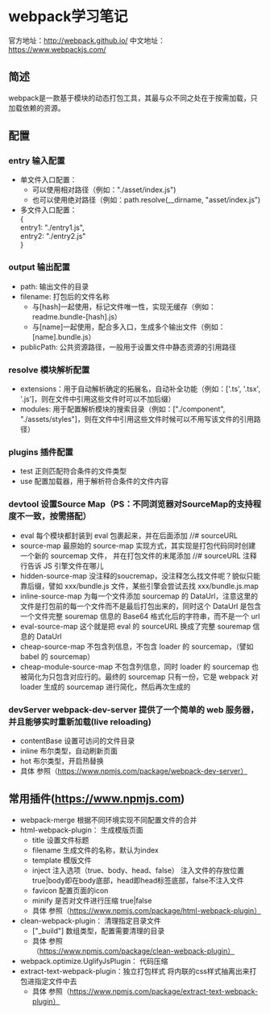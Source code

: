 # webpack学习笔记  
官方地址：http://webpack.github.io/
中文地址：https://www.webpackjs.com/
## 简述
webpack是一款基于模块的动态打包工具，其最与众不同之处在于按需加载，只加载依赖的资源。
## 配置
### entry   输入配置
- 单文件入口配置：   
  - 可以使用相对路径（例如："./asset/index.js")  
  - 也可以使用绝对路径（例如：path.resolve(__dirname, "asset/index.js")    
- 多文件入口配置：   
{  
    entry1: "./entry1.js",  
    entry2: "./entry2.js"  
}
### output  输出配置
- path: 输出文件的目录
- filename: 打包后的文件名称
    - 与[hash]一起使用，标记文件唯一性，实现无缓存（例如：readme.bundle-[hash].js）
    - 与[name]一起使用，配合多入口，生成多个输出文件（例如：[name].bundle.js）
- publicPath: 公共资源路径，一般用于设置文件中静态资源的引用路径
### resolve 模块解析配置
- extensions：用于自动解析确定的拓展名，自动补全功能（例如：['.ts', '.tsx', '.js']，则在文件中引用这些文件时可以不加后缀）
- modules: 用于配置解析模块的搜索目录（例如：["./component", "./assets/styles"]，则在文件中引用这些文件时候可以不用写该文件的引用路径）
### plugins 插件配置
- test 正则匹配符合条件的文件类型 
- use  配置加载器，用于解析符合条件的文件内容
### devtool 设置Source Map（PS：不同浏览器对SourceMap的支持程度不一致，按需搭配）
- eval 每个模块都封装到 eval 包裹起来，并在后面添加 //# sourceURL
- source-map 最原始的 source-map 实现方式，其实现是打包代码同时创建一个新的 sourcemap 文件， 并在打包文件的末尾添加 //# sourceURL 注释行告诉 JS 引擎文件在哪儿
- hidden-source-map 没注释的soucremap，没注释怎么找文件呢？貌似只能靠后缀，譬如 xxx/bundle.js 文件，某些引擎会尝试去找 xxx/bundle.js.map
- inline-source-map 为每一个文件添加 sourcemap 的 DataUrl，注意这里的文件是打包前的每一个文件而不是最后打包出来的，同时这个 DataUrl 是包含一个文件完整 souremap 信息的 Base64 格式化后的字符串，而不是一个 url
- eval-source-map 这个就是把 eval 的 sourceURL 换成了完整 souremap 信息的 DataUrl
- cheap-source-map 不包含列信息，不包含 loader 的 sourcemap，（譬如 babel 的 sourcemap）
- cheap-module-source-map 不包含列信息，同时 loader 的 sourcemap 也被简化为只包含对应行的。最终的 sourcemap 只有一份，它是 webpack 对 loader 生成的 sourcemap 进行简化，然后再次生成的
### devServer webpack-dev-server 提供了一个简单的 web 服务器，并且能够实时重新加载(live reloading)
- contentBase 设置可访问的文件目录
- inline 布尔类型，自动刷新页面
- hot 布尔类型，开启热替换
- 具体 参照（https://www.npmjs.com/package/webpack-dev-server）
## 常用插件(https://www.npmjs.com)
- webpack-merge 根据不同环境实现不同配置文件的合并
- html-webpack-plugin： 生成模版页面
    - title 设置文件标题
    - filename 生成文件的名称，默认为index
    - template 模版文件
    - inject 注入选项（true、body、head、false） 注入文件的存放位置 true|body即在body底部，head即head标签底部，false不注入文件
    - favicon 配置页面的icon
    - minify 是否对文件进行压缩 true|false
    - 具体 参照（https://www.npmjs.com/package/html-webpack-plugin）
- clean-webpack-plugin： 清理指定目录文件
    - ["_build"] 数组类型，配置需要清理的目录
    - 具体 参照（https://www.npmjs.com/package/clean-webpack-plugin）
- webpack.optimize.UglifyJsPlugin： 代码压缩
- extract-text-webpack-plugin：独立打包样式 将内联的css样式抽离出来打包进指定文件中去
    - 具体 参照（https://www.npmjs.com/package/extract-text-webpack-plugin）
